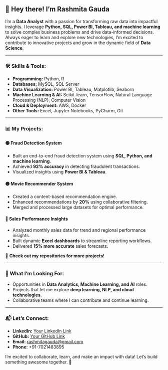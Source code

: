 ## 👋 Hey there! I’m Rashmita Gauda

I’m a **Data Analyst** with a passion for transforming raw data into impactful insights. I leverage **Python, SQL, Power BI, Tableau, and machine learning** to solve complex business problems and drive data-informed decisions. Always eager to learn and explore new technologies, I’m excited to contribute to innovative projects and grow in the dynamic field of **Data Science**.

---

### 🛠️ **Skills & Tools:**
- **Programming:** Python, R
- **Databases:** MySQL, SQL Server
- **Data Visualization:** Power BI, Tableau, Matplotlib, Seaborn
- **Machine Learning & AI:** Scikit-learn, TensorFlow, Natural Language Processing (NLP), Computer Vision
- **Cloud & Deployment:** AWS, Docker
- **Other Tools:** Excel, Jupyter Notebooks, PyCharm, Git

---

### 📊 **My Projects:**

#### 🟢 Fraud Detection System
- Built an end-to-end fraud detection system using **SQL, Python, and machine learning**.
- Achieved **92% accuracy** in detecting fraudulent transactions.
- Visualized insights using **Power BI & Tableau**.

#### 🟡 Movie Recommender System
- Created a content-based recommendation engine.
- Enhanced recommendations by **20%** using collaborative filtering.
- Merged and processed large datasets for optimal performance.

#### 🔵 Sales Performance Insights
- Analyzed monthly sales data for trend and regional performance insights.
- Built dynamic **Excel dashboards** to streamline reporting workflows.
- Delivered **15% more accurate** sales forecasts.

📂 **Check out my repositories for more projects!**

---

### 🎯 **What I’m Looking For:**
- Opportunities in **Data Analytics, Machine Learning, and AI** roles.
- Projects that let me explore **deep learning, NLP, and cloud technologies**.
- Collaborative teams where I can contribute and continue learning.

---

### 📬 **Let’s Connect:**
- **LinkedIn:** [Your LinkedIn Link](#)
- **GitHub:** [Your GitHub Link](#)
- **Email:** rashmitagauda@gmail.com
- **Phone:** +91-7021483895

I’m excited to collaborate, learn, and make an impact with data! Let’s build something awesome together. 🚀


